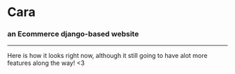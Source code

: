# Cara
###  an Ecommerce django-based website
---
Here is how it looks right now, although it still going to have alot more features along the way! <3 

